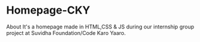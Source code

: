 # Homepage-CKY
About It's a homepage made in HTML,CSS &amp; JS during our internship group project at Suvidha Foundation/Code Karo Yaaro.
